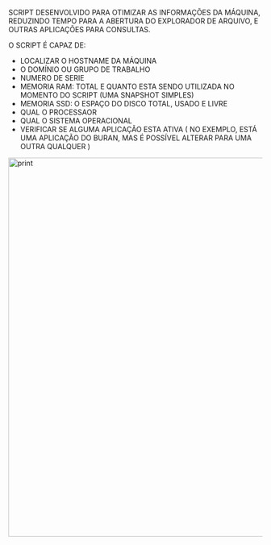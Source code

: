 SCRIPT DESENVOLVIDO PARA OTIMIZAR AS INFORMAÇÕES DA MÁQUINA, REDUZINDO TEMPO PARA A ABERTURA DO EXPLORADOR DE ARQUIVO, E OUTRAS APLICAÇÕES PARA CONSULTAS.

O SCRIPT É CAPAZ DE: 
- LOCALIZAR O HOSTNAME DA MÁQUINA
- O DOMÍNIO OU GRUPO DE TRABALHO
- NUMERO DE SERIE
- MEMORIA RAM: TOTAL E QUANTO ESTA SENDO UTILIZADA NO MOMENTO DO SCRIPT (UMA SNAPSHOT SIMPLES)
- MEMORIA SSD: O ESPAÇO DO DISCO TOTAL, USADO E LIVRE
- QUAL O PROCESSAOR
- QUAL O SISTEMA OPERACIONAL
- VERIFICAR SE ALGUMA APLICAÇÃO ESTA ATIVA ( NO EXEMPLO, ESTÁ UMA APLICAÇÃO DO BURAN, MAS É POSSÍVEL ALTERAR PARA UMA OUTRA QUALQUER )


<img width="620" height="752" alt="print" src="https://github.com/user-attachments/assets/2ea5fb6d-90bf-4314-8358-58f6346d57cd" />
  
